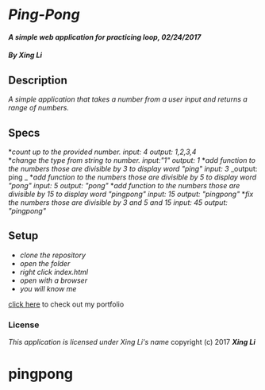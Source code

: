 # _**Ping-Pong**_

#### _A simple web application for practicing loop, 02/24/2017_

#### _By Xing Li_

## Description

_A simple application that takes a number from a user input and returns a range of numbers._

## Specs

*_count up to the provided number._
   _input: 4_
   _output: 1,2,3,4_  
*_change the type from string to number._
  _input:"1"_
  _output: 1_
*_add function to the numbers those are divisible by 3 to display word "ping"_
  _input: 3_
  _output: ping _
*_add function to the numbers those are divisible by 5 to display word "pong"_
    _input: 5_
    _output: "pong"_
*_add function to the numbers those are divisible by 15 to display word "pingpong"_
    _input: 15_
    _output: "pingpong"_
*_fix the numbers those are divisible by 3 and 5 and 15_
    _input: 45_
    _output: "pingpong"_

## Setup

* _clone the repository_
* _open the folder_
* _right click index.html_
* _open with a browser_
* _you will know me_

[click here](https://github.com/msuli1120/portfolio.git) to check out my portfolio

### License
*This application is licensed under Xing Li's name*
copyright (c) 2017 **_Xing Li_**
# pingpong
